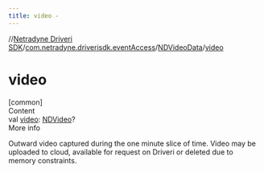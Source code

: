```yaml
---
title: video -
---
```

//[Netradyne Driveri SDK](../../index.md)/[com.netradyne.driverisdk.eventAccess](../index.md)/[NDVideoData](index.md)/[video](video.md)



# video  
[common]  
Content  
val [video](video.md): [NDVideo](../../com.netradyne.driverisdk.video/-n-d-video/index.md)?  
More info  


Outward video captured during the one minute slice of time. Video may be uploaded to cloud, available for request on Driveri or deleted due to memory constraints.

  



